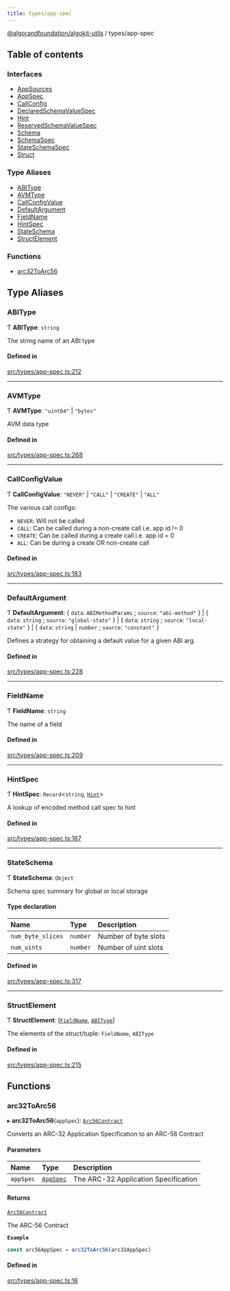 ```yaml
---
title: types/app-spec
---
```

[@algorandfoundation/algokit-utils](/reference/algokit-utils-ts/api/readme/) / types/app-spec



## Table of contents

### Interfaces

- [AppSources](/reference/algokit-utils-ts/api/interfaces/types_app_specappsources/)
- [AppSpec](/reference/algokit-utils-ts/api/interfaces/types_app_specappspec/)
- [CallConfig](/reference/algokit-utils-ts/api/interfaces/types_app_speccallconfig/)
- [DeclaredSchemaValueSpec](/reference/algokit-utils-ts/api/interfaces/types_app_specdeclaredschemavaluespec/)
- [Hint](/reference/algokit-utils-ts/api/interfaces/types_app_spechint/)
- [ReservedSchemaValueSpec](/reference/algokit-utils-ts/api/interfaces/types_app_specreservedschemavaluespec/)
- [Schema](/reference/algokit-utils-ts/api/interfaces/types_app_specschema/)
- [SchemaSpec](/reference/algokit-utils-ts/api/interfaces/types_app_specschemaspec/)
- [StateSchemaSpec](/reference/algokit-utils-ts/api/interfaces/types_app_specstateschemaspec/)
- [Struct](/reference/algokit-utils-ts/api/interfaces/types_app_specstruct/)

### Type Aliases

- [ABIType](#abitype)
- [AVMType](#avmtype)
- [CallConfigValue](#callconfigvalue)
- [DefaultArgument](#defaultargument)
- [FieldName](#fieldname)
- [HintSpec](#hintspec)
- [StateSchema](#stateschema)
- [StructElement](#structelement)

### Functions

- [arc32ToArc56](#arc32toarc56)

## Type Aliases

### ABIType

Ƭ **ABIType**: `string`

The string name of an ABI type

#### Defined in

[src/types/app-spec.ts:212](https://github.com/algorandfoundation/algokit-utils-ts/blob/main/src/types/app-spec.ts#L212)

___

### AVMType

Ƭ **AVMType**: ``"uint64"`` \| ``"bytes"``

AVM data type

#### Defined in

[src/types/app-spec.ts:268](https://github.com/algorandfoundation/algokit-utils-ts/blob/main/src/types/app-spec.ts#L268)

___

### CallConfigValue

Ƭ **CallConfigValue**: ``"NEVER"`` \| ``"CALL"`` \| ``"CREATE"`` \| ``"ALL"``

The various call configs:
 * `NEVER`: Will not be called
 * `CALL`: Can be called during a non-create call i.e. app id != 0
 * `CREATE`: Can be called during a create call i.e. app id = 0
 * `ALL`: Can be during a create OR non-create call

#### Defined in

[src/types/app-spec.ts:183](https://github.com/algorandfoundation/algokit-utils-ts/blob/main/src/types/app-spec.ts#L183)

___

### DefaultArgument

Ƭ **DefaultArgument**: \{ `data`: `ABIMethodParams` ; `source`: ``"abi-method"``  } \| \{ `data`: `string` ; `source`: ``"global-state"``  } \| \{ `data`: `string` ; `source`: ``"local-state"``  } \| \{ `data`: `string` \| `number` ; `source`: ``"constant"``  }

Defines a strategy for obtaining a default value for a given ABI arg.

#### Defined in

[src/types/app-spec.ts:228](https://github.com/algorandfoundation/algokit-utils-ts/blob/main/src/types/app-spec.ts#L228)

___

### FieldName

Ƭ **FieldName**: `string`

The name of a field

#### Defined in

[src/types/app-spec.ts:209](https://github.com/algorandfoundation/algokit-utils-ts/blob/main/src/types/app-spec.ts#L209)

___

### HintSpec

Ƭ **HintSpec**: `Record`\<`string`, [`Hint`](/reference/algokit-utils-ts/api/interfaces/types_app_spechint/)\>

A lookup of encoded method call spec to hint

#### Defined in

[src/types/app-spec.ts:167](https://github.com/algorandfoundation/algokit-utils-ts/blob/main/src/types/app-spec.ts#L167)

___

### StateSchema

Ƭ **StateSchema**: `Object`

Schema spec summary for global or local storage

#### Type declaration

| Name | Type | Description |
| :------ | :------ | :------ |
| `num_byte_slices` | `number` | Number of byte slots |
| `num_uints` | `number` | Number of uint slots |

#### Defined in

[src/types/app-spec.ts:317](https://github.com/algorandfoundation/algokit-utils-ts/blob/main/src/types/app-spec.ts#L317)

___

### StructElement

Ƭ **StructElement**: [[`FieldName`](#fieldname), [`ABIType`](#abitype)]

The elements of the struct/tuple: `FieldName`, `ABIType`

#### Defined in

[src/types/app-spec.ts:215](https://github.com/algorandfoundation/algokit-utils-ts/blob/main/src/types/app-spec.ts#L215)

## Functions

### arc32ToArc56

▸ **arc32ToArc56**(`appSpec`): [`Arc56Contract`](/reference/algokit-utils-ts/api/interfaces/types_app_arc56arc56contract/)

Converts an ARC-32 Application Specification to an ARC-56 Contract

#### Parameters

| Name | Type | Description |
| :------ | :------ | :------ |
| `appSpec` | [`AppSpec`](/reference/algokit-utils-ts/api/interfaces/types_app_specappspec/) | The ARC-32 Application Specification |

#### Returns

[`Arc56Contract`](/reference/algokit-utils-ts/api/interfaces/types_app_arc56arc56contract/)

The ARC-56 Contract

**`Example`**

```typescript
const arc56AppSpec = arc32ToArc56(arc32AppSpec)
```

#### Defined in

[src/types/app-spec.ts:16](https://github.com/algorandfoundation/algokit-utils-ts/blob/main/src/types/app-spec.ts#L16)